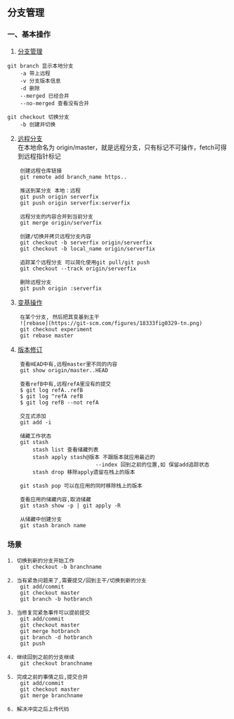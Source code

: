 
## 分支管理
### 一、基本操作
1. [分支管理](https://git-scm.com/book/zh/v1/Git-%E5%88%86%E6%94%AF-%E5%88%86%E6%94%AF%E7%9A%84%E7%AE%A1%E7%90%86)
```     
git branch 显示本地分支   
    -a 带上远程
    -v 分支版本信息
    -d 删除
    --merged 已经合并
    --no-merged 查看没有合并

git checkout 切换分支
    -b 创建并切换
```
2. [远程分支](https://git-scm.com/book/zh/v1/Git-%E5%88%86%E6%94%AF-%E8%BF%9C%E7%A8%8B%E5%88%86%E6%94%AF)    
在本地命名为 origin/master，就是远程分支，只有标记不可操作，fetch可得到远程指针标记
```
    创建远程仓库链接
    git remote add branch_name https.. 

    推送到某分支 本地：远程
    git push origin serverfix
    git push origin serverfix:serverfix

    远程分支的内容合并到当前分支
    git merge origin/serverfix

    创建/切换并拷贝远程分支内容
    git checkout -b serverfix origin/serverfix
    git checkout -b local_name origin/serverfix
    
    追踪某个远程分支 可以简化使用git pull/git push
    git checkout --track origin/serverfix
    
    删除远程分支
    git push origin :serverfix
```
3. [变基操作](https://git-scm.com/book/zh/v1/Git-%E5%88%86%E6%94%AF-%E5%88%86%E6%94%AF%E7%9A%84%E5%8F%98%E5%9F%BA)
```
    在某个分支, 然后把其变基到主干
    ![rebase](https://git-scm.com/figures/18333fig0329-tn.png)
    git checkout experiment 
    git rebase master
```
4. [版本修订](https://git-scm.com/book/zh/v1/Git-%E5%B7%A5%E5%85%B7-%E4%BF%AE%E8%AE%A2%E7%89%88%E6%9C%AC%EF%BC%88Revision%EF%BC%89%E9%80%89%E6%8B%A9)
```
    查看HEAD中有,远程master里不同的内容
    git show origin/master..HEAD

    查看refB中有,远程refA里没有的提交
    $ git log refA..refB
    $ git log ^refA refB
    $ git log refB --not refA

    交互式添加
    git add -i

    储藏工作状态
    git stash
        stash list 查看储藏列表
        stash apply stash@版本 不跟版本就应用最近的
                            --index 回到之前的位置,如 保留add追踪状态
        stash drop 移除apply遗留在栈上的版本
        
    git stash pop 可以在应用的同时移除栈上的版本

    查看应用的储藏内容,取消储藏
    git stash show -p | git apply -R

    从储藏中创建分支
    git stash branch name
```
### 场景
    1. 切换到新的分支开始工作
        git checkout -b branchname  

    2. 当有紧急问题来了,需要提交/回到主干/切换到新的分支
        git add/commit
        git checkout master
        git branch -b hotbranch

    3. 当修复完紧急事件可以提前提交
        git add/commit
        git checkout master
        git merge hotbranch
        git branch -d hotbranch
        git push

    4. 继续回到之前的分支继续
        git checkout branchname

    5. 完成之前的事情之后,提交合并
        git add/commit
        git checkout master
        git merge branchname
        
    6. 解决冲突之后上传代码
